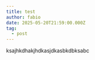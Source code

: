 ```yaml
---
title: test
author: fabio
date: 2025-05-20T21:59:00.000Z
tag:
  - post
---
```

ksajhkdhakjhdkasjdkasbkdbksabc
